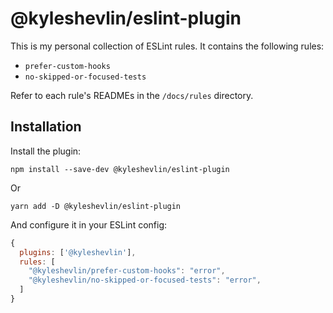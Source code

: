 # @kyleshevlin/eslint-plugin

This is my personal collection of ESLint rules. It contains the following rules:

- `prefer-custom-hooks`
- `no-skipped-or-focused-tests`

Refer to each rule's READMEs in the `/docs/rules` directory.

## Installation

Install the plugin:

```
npm install --save-dev @kyleshevlin/eslint-plugin
```

Or

```
yarn add -D @kyleshevlin/eslint-plugin
```

And configure it in your ESLint config:

```javascript
{
  plugins: ['@kyleshevlin'],
  rules: [
    "@kyleshevlin/prefer-custom-hooks": "error",
    "@kyleshevlin/no-skipped-or-focused-tests": "error",
  ]
}
```
